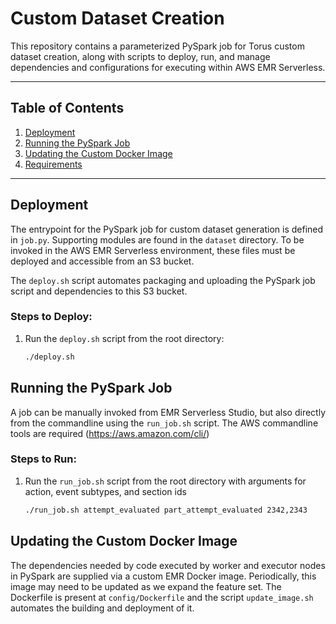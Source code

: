 # Custom Dataset Creation

This repository contains a parameterized PySpark job for Torus custom dataset creation, 
along with scripts to deploy, run, and manage dependencies and configurations 
for executing within AWS EMR Serverless.

---

## Table of Contents
1. [Deployment](#deployment)
2. [Running the PySpark Job](#running-the-pyspark-job)
3. [Updating the Custom Docker Image](#updating-the-custom-docker-image)
4. [Requirements](#requirements)

---

## Deployment

The entrypoint for the PySpark job for custom dataset generation is defined in `job.py`.  Supporting
modules are found in the `dataset` directory.  To be invoked in the AWS EMR Serverless environment,
these files must be deployed and accessible from an S3 bucket. 

The `deploy.sh` script automates packaging and uploading the PySpark job script and dependencies to this S3 bucket.

### Steps to Deploy:
1. Run the `deploy.sh` script from the root directory:
   ```bash
   ./deploy.sh
   ```

## Running the PySpark Job

A job can be manually invoked from EMR Serverless Studio, but also directly from the commandline using
the `run_job.sh` script. The AWS commandline tools are required (https://aws.amazon.com/cli/)

### Steps to Run:
1. Run the `run_job.sh` script from the root directory with arguments for action, event subtypes, and section ids
   ```bash
   ./run_job.sh attempt_evaluated part_attempt_evaluated 2342,2343
   ```

## Updating the Custom Docker Image

The dependencies needed by code executed by worker and executor nodes in PySpark are supplied via a custom EMR Docker image.  Periodically,
this image may need to be updated as we expand the feature set. The
Dockerfile is present at `config/Dockerfile` and the script 
`update_image.sh` automates the building and deployment of it. 

